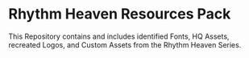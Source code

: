 # Rhythm Heaven Resources Pack
This Repository contains and includes identified Fonts, HQ Assets, recreated Logos, and Custom Assets from the Rhythm Heaven Series.
